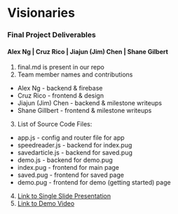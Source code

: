 # Visionaries

### Final Project Deliverables

#### Alex Ng | Cruz Rico | Jiajun (Jim) Chen | Shane Gilbert

1. final.md is present in our repo
2. Team member names and contributions
  * Alex Ng - backend & firebase
  * Cruz Rico - frontend & design
  * Jiajun (Jim) Chen - backend & milestone writeups
  * Shane Gillbert - frontend & milestone writeups
3. List of Source Code Files:
  * app.js - config and router file for app
  * speedreader.js - backend for index.pug
  * savedarticle.js - backend for saved.pug
  * demo.js - backend for demo.pug
  * index.pug - frontend for main page
  * saved.pug - frontend for saved page
  * demo.pug - frontend for demo (getting started) page
4. [Link to Single Slide Presentation](https://www.google.com)
5. [Link to Demo Video](https://www.google.com)

